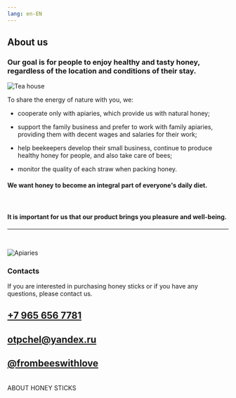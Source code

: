 ```yaml
---
lang: en-EN
---
```

## About us

### Our goal is for people to enjoy healthy and tasty honey, regardless of the location and conditions of their stay.

![Tea house](/resto.jpg)

To share the energy of nature with you, we:

- cooperate only with apiaries, which provide us with natural honey;

- support the family business and prefer to work with family apiaries, providing them with decent wages and salaries for their work;

- help beekeepers develop their small business, continue to produce healthy honey for people, and also take care of bees;

- monitor the quality of each straw when packing honey.


#### We want honey to become an integral part of everyone's daily diet.
<br>

#### It is important for us that our product brings you pleasure and well-being.
<hr>
<br>

![Apiaries](/paseka.jpg)

<h3 id="Contacts">Contacts</h3>

If you are interested in purchasing honey sticks or if you have any questions, please contact us.

## <i class="fas fa-phone-alt"></i><span class="pad"><a href="tel:+79656567781" class="darker">+7 965 656 7781</a></span>
## <i class="far fa-envelope"></i><span class="pad"><a href="mailto:otpchel@yandex.ru" class="darker">otpchel@yandex.ru</a></span>
## <i class="fab fa-instagram"></i><span class="pad"><a href="https://www.instagram.com/frombeeswithlove/" class="darker">@frombeeswithlove</a></span>


<br>

<div class="tzentr">
<router-link to="/en/ABOUTHONEYSTICKS" class="dvij">ABOUT HONEY STICKS</router-link>
</div>